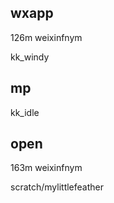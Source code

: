 wxapp
---
126m
weixinfnym

kk_windy

mp
---
kk_idle


open
---
163m
weixinfnym

scratch/mylittlefeather
